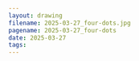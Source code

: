 ```yaml
---
layout: drawing
filename: 2025-03-27_four-dots.jpg
pagename: 2025-03-27_four-dots
date: 2025-03-27
tags:
---
```

